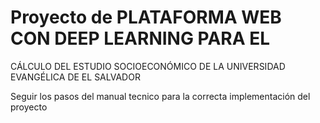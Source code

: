 # Proyecto de PLATAFORMA WEB CON DEEP LEARNING PARA EL 
CÁLCULO DEL ESTUDIO SOCIOECONÓMICO DE LA UNIVERSIDAD EVANGÉLICA 
DE EL SALVADOR

Seguir los pasos del manual tecnico para la correcta implementación del proyecto
